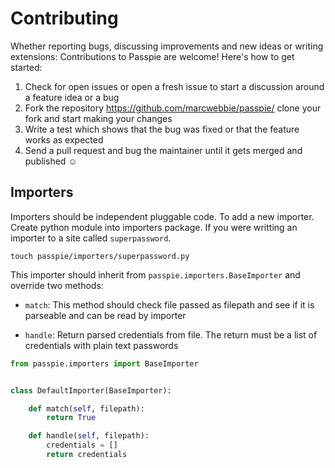 # Contributing

Whether reporting bugs, discussing improvements and new ideas or writing
extensions: Contributions to Passpie are welcome! Here's how to get started:

1. Check for open issues or open a fresh issue to start a discussion around
   a feature idea or a bug
2. Fork the repository <https://github.com/marcwebbie/passpie/>
   clone your fork and start making your changes
3. Write a test which shows that the bug was fixed or that the feature works
   as expected
4. Send a pull request and bug the maintainer until it gets merged and
   published ☺

## Importers

Importers should be independent pluggable code. To add a new importer. Create python module into importers package. If you were writting an importer to a site called `superpassword`.

```fish
touch passpie/importers/superpassword.py
```

This importer should inherit from `passpie.importers.BaseImporter` and override two methods:

+ `match`: This method should check file passed as filepath and see if it is parseable and can be read by importer

+ `handle`: Return parsed credentials from file. The return must be a list of credentials with plain text passwords


```python
from passpie.importers import BaseImporter


class DefaultImporter(BaseImporter):

    def match(self, filepath):
        return True

    def handle(self, filepath):
        credentials = []
        return credentials
```
